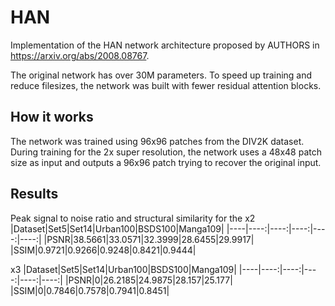 # HAN

Implementation of the HAN network architecture proposed by AUTHORS in https://arxiv.org/abs/2008.08767.

The original network has over 30M parameters. To speed up training and reduce filesizes, the network was built with fewer residual attention blocks.

## How it works

The network was trained using 96x96 patches from the DIV2K dataset. During training for the 2x super resolution, the network uses a 48x48 patch size as input and outputs a 96x96 patch trying to recover the original input.

## Results
Peak signal to noise ratio and structural similarity for the 
x2
|Dataset|Set5|Set14|Urban100|BSDS100|Manga109|
|----|----:|----:|----:|----:|----:|
|PSNR|38.5661|33.0571|32.3999|28.6455|29.9917|
|SSIM|0.9721|0.9266|0.9248|0.8421|0.9444|


x3
|Dataset|Set5|Set14|Urban100|BSDS100|Manga109|
|----|----:|----:|----:|----:|----:|
|PSNR|0|26.2185|24.9875|28.157|25.177|
|SSIM|0|0.7846|0.7578|0.7941|0.8451|



